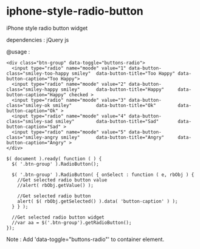 iphone-style-radio-button
=========================

iPhone style radio button widget

dependencies : jQuery js
 
@usage :

    <div class="btn-group" data-toggle="buttons-radio">
      <input type="radio" name="moode" value="1" data-button-class="smiley-too-happy smiley"  data-button-title="Too Happy" data-button-caption="Too Happy">
      <input type="radio" name="moode" value="2" data-button-class="smiley-happy smiley"      data-button-title="Happy"     data-button-caption="Happy" checked >
      <input type="radio" name="moode" value="3" data-button-class="smiley-ok smiley"         data-button-title="Ok"        data-button-caption="Ok" >
      <input type="radio" name="moode" value="4" data-button-class="smiley-sad smiley"        data-button-title="Sad"       data-button-caption="Sad" >
      <input type="radio" name="moode" value="5" data-button-class="smiley-angry smiley"      data-button-title="Angry"     data-button-caption="Angry" >
    </div>
 
    $( document ).ready( function ( ) {
      $( '.btn-group' ).RadioButton();

      $( '.btn-group' ).RadioButton( { onSelect : function ( e, rbObj ) { 
        //Get selected radio button value
        //alert( rbObj.getValue() );

        //Get selected radio button
        alert( $( rbObj.getSelected() ).data( 'button-caption' ) );
      } } );
      
      //Get selected radio button widget
      //var aa = $('.btn-group').getRadioButton();
    });

 Note : Add 'data-toggle="buttons-radio"' to container element.
